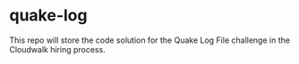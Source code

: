 # quake-log
This repo will store the code solution for the Quake Log File challenge in the Cloudwalk hiring process.
